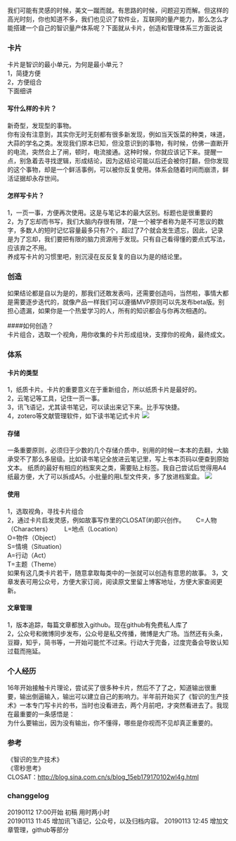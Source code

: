 我们可能有灵感的时候，美文一蹴而就。有思路的时候，问题迎刃而解。但这样的高光时刻，你也知道不多，我们也见识了软件业，互联网的量产能力，那么怎么才能搭建一个自己的智识量产体系呢？下面就从卡片，创造和管理体系三方面说说  

### 卡片
卡片是智识的最小单元，为何是最小单元？  
1，简捷方便  
2，方便组合  
下面细讲  

#### 写什么样的卡片？  
新奇型，发现型的事物。  
你有没有注意到，其实你无时无刻都有很多新发现，例如当天饭菜的种类，味道，大蒜的学名之类。发现我们原本已知，但没意识到的事物，有时候，仿佛一直断开的电流，突然合上了闸，顿时，电流接通。这种时候，你就应该记下来。提醒一点，别急着去寻找逻辑，形成结论，因为这结论可能以后还会被你打翻，但你发现的这个事物，却是一个鲜活事例，可以被你反复使用。体系会随着时间而崩溃，鲜活证据却永存世间。  

#### 怎样写卡片？
1，一页一事，方便再次使用。这是与笔记本的最大区别。标题也是很重要的  
2，为了忘却而书写，我们大脑内存很有限，7是一个被学者称为是不可思议的数字，多数人的短时记忆容量最多只有7个，超过了7个就会发生遗忘，因此，记录是为了忘却，我们要把有限的脑力资源用于发现。只有自己看得懂的要点式写法，应该弃之不用。  
养成写卡片的习惯里吧，别沉浸在反反复复的自以为是的结论里。  

### 创造  
如果结论都是自以为是的，那我们还敢发表吗，还需要创造吗，当然啦，事情大都是需要逐步迭代的，就像产品一样我们可以遵循MVP原则可以先发布beta版。别担心遗漏，如果你是一个热爱学习的人，所有的知识都会与你再次相遇的。
  
####如何创造？  
卡片组合，选取一个视角，用你收集的卡片形成组块，支撑你的视角，最终成文。   

### 体系
#### 卡片的类型  
1，纸质卡片。卡片的重要意义在于重新组合，所以纸质卡片是最好的。  
2，云笔记等工具，记住一页一事。  
3，讯飞语记，尤其读书笔记，可以读出来记下来。比手写快捷。  
4，zotero等文献管理软件，如下读书笔记式卡片
![](https://duane-1258291235.cos.ap-beijing.myqcloud.com/20190112184346.png)

#### 存储  
一条重要原则，必须归于少数的几个存储介质中，别用的时候一本本的去翻，大脑承受不了那么多层级。比如读书笔记全放进云笔记里，写上书本页码以便查到原始文本。
纸质的最好有相应的档案夹之类，需要贴上标签。我自己尝试后觉得用A4纸最方便，大了可以拆成A5。小批量的用L型文件夹，多了放进档案盒。
![](https://duane-1258291235.cos.ap-beijing.myqcloud.com/20190112185354.png)

#### 使用  
1，选取视角，寻找卡片组合  
2，通过卡片启发灵感，例如故事写作里的CLOSAT(#)即兴创作。　　 
C=人物（Characters）　 　
L=地点（Location）  
O=物件（Object）  
S=情境（Situation）  
A=行动（Act）  
T=主题（Theme）  
如果有这几类卡片若干，随意拿取每类中的一张就可以创造有意思的故事。 
3，文章发表可用公众号，方便大家订阅，阅读原文里留上博客地址，方便大家查阅更新。  

#### 文章管理
1，版本追踪，每篇文章都放入github。现在github有免费私人库了  
2，公众号和微博同步发布，公众号是私交传播，微博是大广场。当然还有头条，豆瓣，知乎，简书等，一开始可能忙不过来。行动大于完备，过度完备会导致认知过载而拖延。  

### 个人经历
16年开始接触卡片理论，尝试买了很多种卡片，然后不了了之，知道输出很重要，输出倒逼输入，输出可以建立自己的影响力。半年前开始买了《智识的生产技术》一本专门写卡片的书，当时也没看进去，两个月前吧，才突然看进去了。我现在最重要的一条感悟是：  
为什么要输出，因为没有输出，你不懂得，哪些是你视而不见却真正重要的。  

### 参考  
《智识的生产技术》  
《零秒思考》  
CLOSAT：http://blog.sina.com.cn/s/blog_15eb179170102wl4g.html  

### changgelog  
20190112 17:00开始 初稿 用时两小时  
20190113 11:45 增加讯飞语记，公众号，以及归档内容。
20190113 12:45 增加文章管理，github等部分


